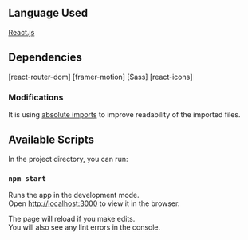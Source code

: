 ## Language Used

[React.js](https://reactjs.org/)

## Dependencies

[react-router-dom]
[framer-motion]
[Sass]
[react-icons]

### Modifications

It is using [absolute imports](https://create-react-app.dev/docs/importing-a-component/) to improve readability of the imported files.

## Available Scripts

In the project directory, you can run:

### `npm start`

Runs the app in the development mode.<br />
Open [http://localhost:3000](http://localhost:3000) to view it in the browser.

The page will reload if you make edits.<br />
You will also see any lint errors in the console.
